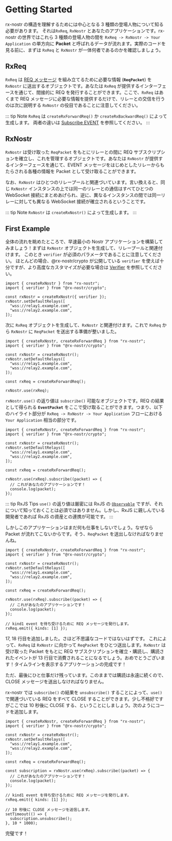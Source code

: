 # Getting Started

rx-nostr の構造を理解するためには中心となる 3 種類の登場人物について知る必要があります。 それは`RxReq`, `RxNostr` とあなたのアプリケーションです。rx-nostr の世界ではこれら 3 種類の登場人物の間を `RxReq -> RxNostr -> Your Application` の単方向に **Packet** と呼ばれるデータが流れます。実際のコードを見る前に、まずは `RxReq` と `RxNostr` が一体何者であるのかを確認しましょう。

## RxReq

`RxReq` は [REQ メッセージ](https://github.com/nostr-protocol/nips/blob/master/01.md#from-client-to-relay-sending-events-and-creating-subscriptions) を組み立てるために必要な情報 (**`ReqPacket`**) を `RxNostr` に送出するオブジェクトです。あなたは `RxReq` が提供するインターフェースを通じて、間接的に REQ を発行することができます。ここで、`RxReq` はあくまで REQ メッセージに必要な情報を提供するだけで、リレーとの交信を行うのは次に説明する `RxNostr` の役目であることに注意してください。

::: tip Note
`RxReq` は `createRxForwardReq()` か `createRxBackwardReq()` によって生成します。
両者の違いは [Subscribe EVENT](./subscribe-event) を参照してください。
:::

## RxNostr

`RxNostr` は受け取った `ReqPacket` をもとにリレーとの間に REQ サブスクリプションを確立し、これを管理するオブジェクトです。あなたは `RxNostr` が提供するインターフェースを通じて、EVENT メッセージをはじめとしたリレーからもたらされる各種の情報を Packet として受け取ることができます。

なお、`RxNostr` はひとつのリレープールと関連づいています。言い換えると、同じ `RxNostr` インスタンスの上では同一のリレーとの通信はすべてひとつの WebSocket 接続にまとめあげられ、逆に、異なるインスタンスの間では同一リレーに対しても異なる WebSocket 接続が確立されるということです。

::: tip Note
`RxNostr` は `createRxNostr()` によって生成します。
:::

## First Example

全体の流れを眺めたところで、早速最小の Nostr アプリケーションを構築してみましょう！まずは `RxNostr` オブジェクトを生成して、リレープールと関連付けます。
このとき `verifier` が必須のパラメータであることに注意してください。
ほとんどの場合、@rx-nostr/crypto が公開している `verifier` を使えば十分ですが、より高度なカスタマイズが必要な場合は [Verifier](./verifier) を参照してください。

```ts:line-numbers
import { createRxNostr } from "rx-nostr";
import { verifier } from "@rx-nostr/crypto";

const rxNostr = createRxNostr({ verifier });
rxNostr.setDefaultRelays([
  "wss://relay1.example.com",
  "wss://relay2.example.com",
]);
```

次に `RxReq` オブジェクトを生成して、`RxNostr` と関連付けます。これで `RxReq` から `RxNostr` に `ReqPacket` を送出する準備が整いました。

```ts:line-numbers{10-12}
import { createRxNostr, createRxForwardReq } from "rx-nostr";
import { verifier } from "@rx-nostr/crypto";

const rxNostr = createRxNostr();
rxNostr.setDefaultRelays([
  "wss://relay1.example.com",
  "wss://relay2.example.com",
]);

const rxReq = createRxForwardReq();

rxNostr.use(rxReq);
```

`rxNostr.use()` の返り値は `subscribe()` 可能なオブジェクトです。REQ の結果として得られる **`EventPacket`** をここで受け取ることができます。つまり、以下のハイライト部分が `RxReq -> RxNostr -> Your Application` フローにおける `Your Application` 相当の部分です。

```ts:line-numbers{13-14}
import { createRxNostr, createRxForwardReq } from "rx-nostr";
import { verifier } from "@rx-nostr/crypto";

const rxNostr = createRxNostr();
rxNostr.setDefaultRelays([
  "wss://relay1.example.com",
  "wss://relay2.example.com",
]);

const rxReq = createRxForwardReq();

rxNostr.use(rxReq).subscribe((packet) => {
  // これがあなたのアプリケーションです！
  console.log(packet);
});
```

::: tip RxJS Tips
`use()` の返り値は厳密には RxJS の [`Observable`](https://rxjs.dev/guide/observable) ですが、それについて知っておくことは必須ではありません。しかし、RxJS に親しんでいる開発者であれば RxJS の資産との連携が可能です。
:::

しかしこのアプリケーションはまだ何も仕事をしないでしょう。なぜなら Packet が流れてこないからです。そう、`ReqPacket` を送出しなければなりませんね。

```ts:line-numbers{17-18}
import { createRxNostr, createRxForwardReq } from "rx-nostr";
import { verifier } from "@rx-nostr/crypto";

const rxNostr = createRxNostr();
rxNostr.setDefaultRelays([
  "wss://relay1.example.com",
  "wss://relay2.example.com",
]);

const rxReq = createRxForwardReq();

rxNostr.use(rxReq).subscribe((packet) => {
  // これがあなたのアプリケーションです！
  console.log(packet);
});

// kind1 event を待ち受けるために REQ メッセージを発行します。
rxReq.emit({ kinds: [1] });
```

17, 18 行目を追加しました。さほど不思議なコードではないはずです。
これによって、`RxReq` は `RxNostr` に向かって `ReqPacket` をひとつ送出します。`RxNostr` は受け取った Packet をもとに REQ サブスクリプションを確立・購読し、購読されたイベントが 13 行目で消費されることになるでしょう。おめでとうございます！タイムラインを表示するアプリケーションの完成です！

ただ、最後にひと仕事だけ残っています。このままでは購読は永遠に続くので、CLOSE メッセージを送出しなければなりません。

rx-nostr では `subscribe()` の結果を `unsubscribe()` することによって、`use()` で関連づいている REQ をすべて CLOSE することができます。少し不格好ですがここでは 10 秒後に CLOSE する、ということにしましょう。次のようにコードを追加します。

```js:line-numbers{12,20-23}
import { createRxNostr, createRxForwardReq } from "rx-nostr";
import { verifier } from "@rx-nostr/crypto";

const rxNostr = createRxNostr();
rxNostr.setDefaultRelays([
  "wss://relay1.example.com",
  "wss://relay2.example.com",
]);

const rxReq = createRxForwardReq();

const subscription = rxNostr.use(rxReq).subscribe((packet) => {
  // これがあなたのアプリケーションです！
  console.log(packet);
});

// kind1 event を待ち受けるために REQ メッセージを発行します。
rxReq.emit({ kinds: [1] });

// 10 秒後に CLOSE メッセージを送信します。
setTimeout(() => {
  subscription.unsubscribe();
}, 10 * 1000);
```

完璧です！
